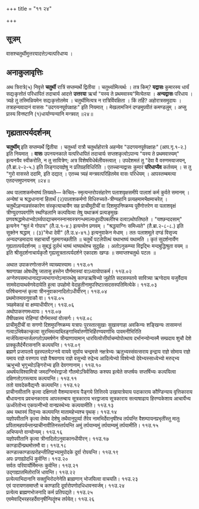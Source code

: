 +++
title = "११ २४"

+++
## सूत्रम्
वासश्चतुर्थीमुत्तरयादत्तेऽन्यत्परिधाप्य ।

## अनाकुलावृत्तिः
अथ त्रिरात्रे(५) निवृत्ते **चतुर्थी** रात्रिं सप्तम्यर्थे द्वितीया ।
चतुर्थ्यामित्यर्थः ।
तत्र किम्? **यद्वासः** कुमारस्य धार्यं सद्यःकृत्तोतं परिधापितं तदाचार्य आदत्ते **उत्तरया** ऋर्चा "यस्य ते प्रथमवास्य"मित्येतया ।
**अन्यद्वासः** परिधाय ।
त्र्यहे तु तस्मिन्नियमेन सद्यःकृत्तोतमेव ।
चतुर्थीमित्यत्र न रात्रिर्विवक्षिता ।
किं तर्हि? अहोरात्रसमुदायः ।
तत्राहन्यवादानं वाससः "उदगयनपूर्वपक्षाहः" इति नियमात् ।
मेखलामजिनं दण्डमुपवीतं कमण्डलुम् ।
अप्सु प्रास्य विनष्टानि (१)धार्याण्यन्यानि मन्त्रवत् ॥२४॥

## गृह्यतात्पर्यदर्शनम्
**चतुर्थीम्** इति सप्तम्यर्थे द्वितीया ।
चतुर्थ्या रात्रौ चतुर्थाहोरात्रे अहन्येव "उदगयनपूर्वपक्षाहः" (आप.गृ.१-२.) इति नियमात् ।
**वासः**
उपनयनकाले यत्परिधापितं तदाचार्यः सप्तशकृत्वोऽपान्य "यस्य ते प्रथमवास्यम्" इत्यनयैव स्वीकरोति, न तु सावित्रेण; अत्र विशेषविधेर्बलीयस्त्वात् ।
उपदेशमतं तु "देवा वै वरुणमयाजयन्, (तै.ब्रा.२-२-५.) इति लिङ्गादयज्ञेषु न प्रतिग्रहविधिरिति ।
एतच्चान्यद्वासः कुमारं **परिधाप्यैव** कर्तव्यम् ।
स तु "गुरो वासस्ते ददामि, इति दद्यात् ।
एतच्च त्र्यहं मन्त्रवत्परिहितमेव वासः परिधेयम् ।
आपस्तम्बमत्या एतदन्तमुपनयनम् ॥२४॥

अथ पालाशकर्मभाष्यं लिख्यते—
केचित्– स्मृत्यन्तरोपसंहारेण पलाशवृक्षसमीपे पालाशं कर्म कुर्वते समानम् ।
अन्येषां च श्रद्धधानानां हितार्थं (२)पालाशकर्मणो विधिरुच्यते-त्रीण्यहानि प्रत्यहमामभैक्षमाचरेत् ।
चतुर्थेऽहन्यन्नसंस्कारेण संस्कृत्याचार्येण सह प्राचीमूदीचीं वा दिशमुपनिष्क्रम्य पूर्वेणोत्तरेण वा पलाशवृक्षं त्रीण्युदगपवर्गाणि स्थण्डिलानि कल्पयित्वा तेषु यथाक्रमं प्रत्यङ्मुखः प्रणवश्रद्धामेधाभ्योऽर्घ्यपाद्याचमनस्नानवस्त्रगन्धमाल्यधूपदीपबलींश्च दत्वाऽथोपतिष्ठते ।
"यश्छन्ददसाम्" इत्यनेन "श्रुतं मे गोपाय" (तै.उ.१-४.) इत्यन्तेन प्रणवम् ।
"श्रद्धयाग्निः समिध्यते" (तै.ब्रा.२-८-८.) इति सूक्तेन श्रद्धाम् ।
(३)"मेधा देवी" (तै.उ.४-४१.) इत्यनुवाकेन मेधाम् ।
ततः पलाशमूले दण्डं विसृज्य अन्यदण्डमादाय सहाचार्यो गृहमागच्छतीति ॥
चतुर्थे पटलेपीत्थं यथाभाष्यं यथामति ।
कृतं सुदर्शनार्येण गृह्यतात्पर्यदर्शनम् ॥
सुबद्धं दुर्लभं भाष्यं भाष्यार्थश्च सुदुर्ग्रहः ।
अतोऽनुकम्प्या विद्वद्भिः मन्दबुद्धिश्रुता वयम् ॥
इति श्रीसुदर्शनाचार्यकृतौ गृह्यसूत्रतात्पर्यदर्शने एकादशः खण्डः ॥
समाप्तश्चतुर्थः पटलः ॥



अथात उपाकरणोत्सर्जने व्याख्यास्यामः। ११उ.०१  
श्रवणापक्ष ओषधीषु जातासु हस्तेन पौर्णमास्यां वाऽध्यायोपाकर्म। ११उ.०२  
अग्नेरुपसमाधानाद्याज्यभागान्तेऽन्वारब्धेषु काण्डऋषिभ्यो जुहोति सदसस्पतये सावित्र्या ऋग्वेदाय यजुर्वेदाय सामवेदायाथर्वणवेदायेति हुत्वा उपहोमो वेदाहुतीनामुपरिष्टात्सदसस्पतिमित्येके। ११उ.०३  
परिषेचनान्तं कृत्वा त्रीननुवाकानादितोऽधीयीरन्। ११उ.०४  
प्रथमोत्तमावनुवाकौ वा। ११उ.०५  
त्र्यहमेकाहं वा क्षम्याधीयीरन्। ११उ.०६  
अथोपाकरणमध्यायः। ११उ.०७  
तैषीपक्षस्य रोहिण्यां पौर्णमास्यां वोत्सर्गः। ११उ.०८  
प्राचीमुदीचीं वा सगणो दिशमुपनिष्क्रम्य यत्रापः पुरस्तात्सुखाः सुखावगाहा अवकिन्यः शङ्खिन्यः तासामन्तं गत्वाऽभिषेकान्कृत्वा सुरभिमत्याब्लिङ्गाभिर्वारुणीभिर्हिरण्यवर्णाभिः पावमनीभिरिति मार्जयित्वान्तर्जलगतोऽघमर्षणेन त्रीन्प्राणायामान् धारयित्वोत्तीर्याचम्योपोत्थाय दर्भानन्योन्यस्मै सम्प्रदाय शुचौ देशे प्राक्कूलैर्दर्भैरासनानि कल्पयन्ति। ११उ.०९  
ब्रह्मणे प्रजापतये वृहस्पतयेऽग्नये वायवे सूर्याय चन्द्रमसे नक्षत्रेभ्यः ऋतुभ्यस्संवत्सराय इन्द्राय राज्ञे सोमाय राज्ञे यमाय राज्ञे वरुणाय राज्ञे वैश्रवणाय राज्ञे वसुभ्यो रुद्रेभ्य आदित्येभ्यो विश्वेभ्यो देवेभ्यस्साध्येभ्यो मरुद्भ्य ऋभुभ्यो भृगुभ्योऽङ्गिरोभ्य इति देवगणानाम्। ११उ.१०  
अथर्षयःविश्वामित्रो जमदग्निर्भरद्वाजो गौतमोऽत्रिर्वसिष्ठः कश्यप इत्येते सप्तर्षयः सप्तर्षिभ्यः कल्पयित्वा दक्षिणतोऽगस्त्याय कल्पयन्ति। ११उ.११  
ततो यावदेकवैद्यन्तैः कल्पयन्ति। ११उ.१२  
प्राचीनावीतानि कृत्वा दक्षिणतो वैशम्पायनाय पैङ्गये तित्तिरये उखायात्रेयाय पदाकाराय कौण्डिन्याय वृत्तिकाराय बौधायनाय प्रवचनकाराय आपस्तम्बाय सूत्रकाराय भरद्वाजाय सूत्रकाराय सत्याषाढाय हिरण्यकेशाय आचार्येभ्य ऊर्ध्वरेतोभ्य एकपत्नीभ्यो वानप्रस्थेभ्यः कल्पयामीति। ११उ.१३  
अथ यथास्वं पितृभ्यः कल्पयन्ति मातामहेभ्यश्च पृथक्। ११उ.१४  
यज्ञोपवीतानि कृत्वा तेष्वेव देशेषु तथैवानुपूर्व्या तैरेव नामभिर्देवानृषींश्च तर्पयन्ति वैशम्पायनप्रभृतींस्तु मातुः प्रपितामहपर्यन्तान्प्राचीनावीतिनस्तर्पयन्ति अमुं तर्पयाम्यमुं तर्पयाम्यमुं तर्पयामीति। ११उ.१५  
अभिप्यन्ते वान्योन्यम्। ११उ.१६  
यज्ञोपवीतानि कृत्वा त्रीनादितोऽनुवाकानधीयीरन्। ११उ.१७  
काण्डादीन्प्रथमोत्तमौ वा। ११उ.१८  
काण्डात्काण्डात्प्ररोहन्तीतिद्वाभ्यामुपोदके दूर्वा रोपयन्ति। ११उ.१९  
अपः प्रगाह्योदधिं कुर्वन्ति। ११उ.२०  
सर्वतः परिवार्योर्मिमन्तः कुर्वन्ति। ११उ.२१  
उद्गाह्यातमितोराजिं धावन्ति। ११उ.२२  
प्रत्येत्याभिदानानि सक्तुभिरोदनेनेति ब्राह्मणान् भोजयित्वा वाचयति। ११उ.२३  
एवं पारायणसमाप्तौ च काण्डादि दूर्वारोपणोदधिधावनवर्जम्। ११उ.२४  
प्रत्येत्य ब्राह्मणभोजनादि कर्म प्रतिपद्यते। ११उ.२५  
एवमेवाद्भिरहरहर्देवानृषीन्पितॄंश्च तर्पयेत्। ११उ.२६  
